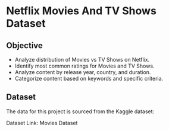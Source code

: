 # Netflix Movies And TV Shows Dataset
## Objective

- Analyze distribution of Movies vs TV Shows on Netflix.  
- Identify most common ratings for Movies and TV Shows.  
- Analyze content by release year, country, and duration.  
- Categorize content based on keywords and specific criteria.

## Dataset
The data for this project is sourced from the Kaggle dataset:

Dataset Link: Movies Dataset
